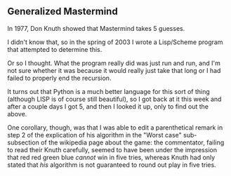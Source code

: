 ## Generalized Mastermind ##

In 1977, Don Knuth showed that Mastermind takes 5 guesses.

I didn't know that, so in the spring of 2003 I wrote a Lisp/Scheme program that attempted to determine this.

Or so I thought. What the program really did was just run and run, and I'm not sure whether it was because it would really just take that long or I had failed to properly end the recursion.

It turns out that Python is a much better language for this sort of thing (although LISP is of course still beautiful), so I got back at it this week and after a couple days I got 5, and then I looked it up, only to find out the above.

One corollary, though, was that I was able to edit a parenthetical remark in step 2 of the explication of his algorithm in the "Worst case" sub-subsection of the wikipedia page about the game: the commentator, failing to read their Knuth carefully, seemed to have been under the impression that red red green blue *cannot* win in five tries, whereas Knuth had only stated that *his* algorithm is not guaranteed to round out play in five tries.

